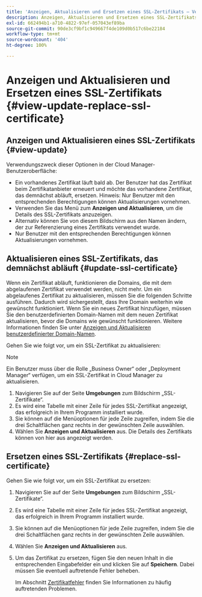 ```yaml
---
title: 'Anzeigen, Aktualisieren und Ersetzen eines SSL-Zertifikats – Verwalten von SSL '
description: Anzeigen, Aktualisieren und Ersetzen eines SSL-Zertifikats – Verwalten von SSL-Zertifikaten
exl-id: 662494b1-a710-4822-97ef-057043ef89ba
source-git-commit: 90de3cf9bf1c949667f4de109d0b517c6be22184
workflow-type: tm+mt
source-wordcount: '404'
ht-degree: 100%

---
```


# Anzeigen und Aktualisieren und Ersetzen eines SSL-Zertifikats  {#view-update-replace-ssl-certificate}

## Anzeigen und Aktualisieren eines SSL-Zertifikats {#view-update}

Verwendungszweck dieser Optionen in der Cloud Manager-Benutzeroberfläche:

* Ein vorhandenes Zertifikat läuft bald ab. Der Benutzer hat das Zertifikat beim Zertifikatanbieter erneuert und möchte das vorhandene Zertifikat, das demnächst abläuft, ersetzen. Hinweis: Nur Benutzer mit den entsprechenden Berechtigungen können Aktualisierungen vornehmen.
* Verwenden Sie das Menü zum **Anzeigen und Aktualisieren**, um die Details des SSL-Zertifikats anzuzeigen.
* Alternativ können Sie von diesem Bildschirm aus den Namen ändern, der zur Referenzierung eines Zertifikats verwendet wurde.
* Nur Benutzer mit den entsprechenden Berechtigungen können Aktualisierungen vornehmen.


## Aktualisieren eines SSL-Zertifikats, das demnächst abläuft {#update-ssl-certificate}

Wenn ein Zertifikat abläuft, funktionieren die Domains, die mit dem abgelaufenen Zertifikat verwendet werden, nicht mehr. Um ein abgelaufenes Zertifikat zu aktualisieren, müssen Sie die folgenden Schritte ausführen. Dadurch wird sichergestellt, dass Ihre Domain weiterhin wie gewünscht funktioniert. Wenn Sie ein neues Zertifikat hinzufügen, müssen Sie den benutzerdefinierten Domain-Namen mit dem neuen Zertifikat aktualisieren, bevor die Domains wie gewünscht funktionieren. Weitere Informationen finden Sie unter [Anzeigen und Aktualisieren benutzerdefinierter Domain-Namen](/help/implementing/cloud-manager/custom-domain-names/view-update-replace-custom-domain-name.md).

Gehen Sie wie folgt vor, um ein SSL-Zertifikat zu aktualisieren:

>[!NOTE]
>Ein Benutzer muss über die Rolle „Business Owner“ oder „Deployment Manager“ verfügen, um ein SSL-Zertifikat in Cloud Manager zu aktualisieren.

1. Navigieren Sie auf der Seite **Umgebungen** zum Bildschirm „SSL-Zertifikate“.
1. Es wird eine Tabelle mit einer Zeile für jedes SSL-Zertifikat angezeigt, das erfolgreich in Ihrem Programm installiert wurde.
1. Sie können auf die Menüoptionen für jede Zeile zugreifen, indem Sie die drei Schaltflächen ganz rechts in der gewünschten Zeile auswählen.
1. Wählen Sie **Anzeigen und Aktualisieren** aus. Die Details des Zertifikats können von hier aus angezeigt werden.

## Ersetzen eines SSL-Zertifikats {#replace-ssl-certificate}

Gehen Sie wie folgt vor, um ein SSL-Zertifikat zu ersetzen:

1. Navigieren Sie auf der Seite **Umgebungen** zum Bildschirm „SSL-Zertifikate“.
1. Es wird eine Tabelle mit einer Zeile für jedes SSL-Zertifikat angezeigt, das erfolgreich in Ihrem Programm installiert wurde.
1. Sie können auf die Menüoptionen für jede Zeile zugreifen, indem Sie die drei Schaltflächen ganz rechts in der gewünschten Zeile auswählen.
1. Wählen Sie **Anzeigen und Aktualisieren** aus.
1. Um das Zertifikat zu ersetzen, fügen Sie den neuen Inhalt in die entsprechenden Eingabefelder ein und klicken Sie auf **Speichern**. Dabei müssen Sie eventuell auftretende Fehler beheben.

   Im Abschnitt [Zertifikatfehler](/help/implementing/cloud-manager/managing-ssl-certifications/add-ssl-certificate.md#certificate-error) finden Sie Informationen zu häufig auftretenden Problemen.
